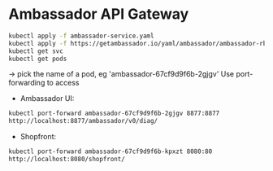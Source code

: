 # Ambassador API Gateway

```bash
kubectl apply -f ambassador-service.yaml
kubectl apply -f https://getambassador.io/yaml/ambassador/ambassador-rbac.yaml 
kubectl get svc
kubectl get pods
```
-> pick the name of a pod, eg 'ambassador-67cf9d9f6b-2gjgv'
Use port-forwarding to access
* Ambassador UI:
```bash
kubectl port-forward ambassador-67cf9d9f6b-2gjgv 8877:8877
http://localhost:8877/ambassador/v0/diag/
``` 
* Shopfront:
```bash
kubectl port-forward ambassador-67cf9d9f6b-kpxzt 8080:80
http://localhost:8080/shopfront/
``` 
